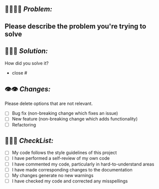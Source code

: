 ## 🚨🤦🏽🚨 *Problem:*

Please describe the problem you're trying to solve
-

## 🌟💡🌟 *Solution:*

How did you solve it?
<!-- Dont forget to close issues -->
- close #

## 👁‍👁‍ *Changes:*

Please delete options that are not relevant.
- [ ] Bug fix (non-breaking change which fixes an issue)
- [ ] New feature (non-breaking change which adds functionality)
- [ ] Refactoring

## 💠✅💠 *CheckList:*

- [ ] My code follows the style guidelines of this project
- [ ] I have performed a self-review of my own code
- [ ] I have commented my code, particularly in hard-to-understand areas
- [ ] I have made corresponding changes to the documentation
- [ ] My changes generate no new warnings
- [ ] I have checked my code and corrected any misspellings
